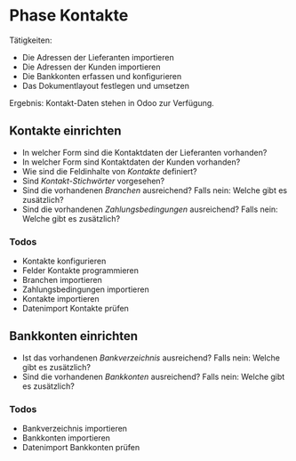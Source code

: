 # Phase Kontakte

Tätigkeiten:

* Die Adressen der Lieferanten importieren
* Die Adressen der Kunden importieren
* Die Bankkonten erfassen und konfigurieren
* Das Dokumentlayout festlegen und umsetzen

Ergebnis: Kontakt-Daten stehen in Odoo zur Verfügung.

## Kontakte einrichten

- In welcher Form sind die Kontaktdaten der Lieferanten vorhanden?
- In welcher Form sind Kontaktdaten der Kunden vorhanden?
- Wie sind die Feldinhalte von *Kontakte* definiert?
- Sind *Kontakt-Stichwörter* vorgesehen?
- Sind die vorhandenen *Branchen* ausreichend? Falls nein: Welche gibt es zusätzlich?
- Sind die vorhandenen *Zahlungsbedingungen* ausreichend? Falls nein: Welche gibt es zusätzlich?

### Todos

- Kontakte konfigurieren
- Felder Kontakte programmieren
- Branchen importieren
- Zahlungsbedingungen importieren
- Kontakte importieren
- Datenimport Kontakte prüfen

## Bankkonten einrichten

- Ist das vorhandenen *Bankverzeichnis* ausreichend? Falls nein: Welche gibt es zusätzlich?
- Sind die vorhandenen *Bankkonten* ausreichend? Falls nein: Welche gibt es zusätzlich?

### Todos

- Bankverzeichnis importieren
- Bankkonten importieren
- Datenimport Bankkonten prüfen

